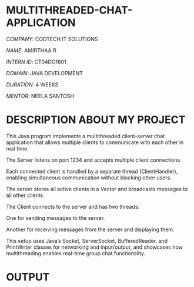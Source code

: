 # MULTITHREADED-CHAT-APPLICATION

*COMPANY*: CODTECH IT SOLUTIONS

*NAME*: AMIRTHAA R

*INTERN ID*: CT04DG1601

*DOMAIN*: JAVA DEVELOPMENT

*DURATION*: 4 WEEKS

*MENTOR*: NEELA SANTOSH

# DESCRIPTION ABOUT MY PROJECT

This Java program implements a multithreaded client-server chat application that allows multiple clients to communicate with each other in real time.

The Server listens on port 1234 and accepts multiple client connections.

Each connected client is handled by a separate thread (ClientHandler), enabling simultaneous communication without blocking other users.

The server stores all active clients in a Vector and broadcasts messages to all other clients.

The Client connects to the server and has two threads:

One for sending messages to the server.

Another for receiving messages from the server and displaying them.

This setup uses Java’s Socket, ServerSocket, BufferedReader, and PrintWriter classes for networking and input/output, and showcases how multithreading enables real-time group chat functionality.

# OUTPUT


